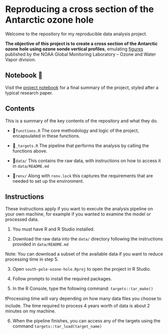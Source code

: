 # Reproducing a cross section of the Antarctic ozone hole

Welcome to the repository for my reproducible data analysis project.

**The objective of this project is to create a cross section of the Antarctic ozone hole using ozone sonde vertical profiles**, emulating [figures](https://gml.noaa.gov/dv/spo_oz/contours/index.php) published by the NOAA Global Monitoring Laboratory – Ozone and Water Vapor division.

## Notebook 📖

Visit the [project notebook](https://jackvfb.github.io/south-pole-ozone-hole/) for a final summary of the project, styled after a typical research paper.

## Contents

This is a summary of the key contents of the repository and what they do.

- 📄`functions.R`
The core methodology and logic of the project, encapsulated in these functions.

- 📄`_targets.R`
The pipeline that performs the analysis by calling the functions above.

- 📂`data/`
This contains the raw data, with instructions on how to access it in `data/README.md`

- 📂`renv/`
Along with `renv.lock` this captures the requirements that are needed to set up the environment.

## Instructions

These instructions apply if you want to execute the analysis pipeline on your own machine, for example if you wanted to examine the model or processed data.

1) You must have R and R Studio installed.

2) Download the raw data into the `data/` directory following the instructions provided in `data/README.md`

Note: You can download a subset of the available data if you want to reduce processing time in step 5.

3) Open `south-pole-ozone-hole.Rproj` to open the project in R Studio.

4) Follow prompts to install the required packages.

5) In the R Console, type the following command: `targets::tar_make()`

❗Processing time will vary depending on how many data files you choose to include. The time required to process 4 years worth of data is about 2 minutes on my machine.

6) When the pipeline finishes, you can access any of the targets using the command `targets::tar_load(target_name)`
